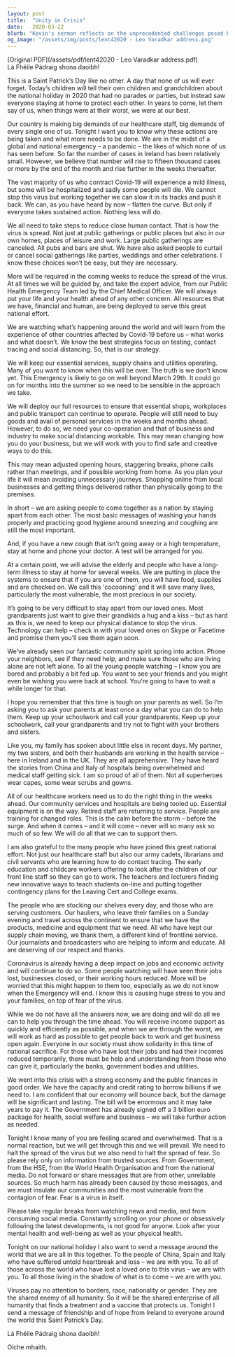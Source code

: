 ```yaml
---
layout: post
title:  "Unity in Crisis"
date:   2020-03-22
blurb: "Kevin's sermon reflects on the unprecedented challenges posed by the Covid-19 pandemic, emphasizing the importance of solidarity and community spirit. He urges everyone to practice social distancing, support healthcare workers, and maintain hope during this national emergency. The core message is about coming together by staying apart, and the power of collective action in the face of a global crisis."
og_image: "/assets/img/posts/lent42020 - Leo Varadkar address.png"
---
```

[Original PDF](/assets/pdf/lent42020 - Leo Varadkar address.pdf)    
Lá Fhéile Pádraig shona daoibh!

This is a Saint Patrick’s Day like no other. A day that none of us will ever forget. Today’s children will tell their own children and grandchildren about the national holiday in 2020 that had no parades or parties, but instead saw everyone staying at home to protect each other. In years to come, let them say of us, when things were at their worst, we were at our best.

Our country is making big demands of our healthcare staff, big demands of every single one of us. Tonight I want you to know why these actions are being taken and what more needs to be done. We are in the midst of a global and national emergency – a pandemic – the likes of which none of us has seen before. So far the number of cases in Ireland has been relatively small. However, we believe that number will rise to fifteen thousand cases or more by the end of the month and rise further in the weeks thereafter.

The vast majority of us who contract Covid-19 will experience a mild illness, but some will be hospitalized and sadly some people will die. We cannot stop this virus but working together we can slow it in its tracks and push it back. We can, as you have heard by now – flatten the curve. But only if everyone takes sustained action. Nothing less will do.

We all need to take steps to reduce close human contact. That is how the virus is spread. Not just at public gatherings or public places but also in our own homes, places of leisure and work. Large public gatherings are canceled. All pubs and bars are shut. We have also asked people to curtail or cancel social gatherings like parties, weddings and other celebrations. I know these choices won’t be easy, but they are necessary.

More will be required in the coming weeks to reduce the spread of the virus. At all times we will be guided by, and take the expert advice, from our Public Health Emergency Team led by the Chief Medical Officer. We will always put your life and your health ahead of any other concern. All resources that we have, financial and human, are being deployed to serve this great national effort.

We are watching what’s happening around the world and will learn from the experience of other countries affected by Covid-19 before us – what works and what doesn’t. We know the best strategies focus on testing, contact tracing and social distancing. So, that is our strategy.

We will keep our essential services, supply chains and utilities operating. Many of you want to know when this will be over. The truth is we don’t know yet. This Emergency is likely to go on well beyond March 29th. It could go on for months into the summer so we need to be sensible in the approach we take.

We will deploy our full resources to ensure that essential shops, workplaces and public transport can continue to operate. People will still need to buy goods and avail of personal services in the weeks and months ahead. However, to do so, we need your co-operation and that of business and industry to make social distancing workable. This may mean changing how you do your business, but we will work with you to find safe and creative ways to do this.

This may mean adjusted opening hours, staggering breaks, phone calls rather than meetings, and if possible working from home. As you plan your life it will mean avoiding unnecessary journeys. Shopping online from local businesses and getting things delivered rather than physically going to the premises.

In short – we are asking people to come together as a nation by staying apart from each other. The most basic messages of washing your hands properly and practicing good hygiene around sneezing and coughing are still the most important.

And, if you have a new cough that isn’t going away or a high temperature, stay at home and phone your doctor. A test will be arranged for you.

At a certain point, we will advise the elderly and people who have a long-term illness to stay at home for several weeks. We are putting in place the systems to ensure that if you are one of them, you will have food, supplies and are checked on. We call this 'cocooning' and it will save many lives, particularly the most vulnerable, the most precious in our society.

It’s going to be very difficult to stay apart from our loved ones. Most grandparents just want to give their grandkids a hug and a kiss – but as hard as this is, we need to keep our physical distance to stop the virus. Technology can help – check in with your loved ones on Skype or Facetime and promise them you’ll see them again soon.

We’ve already seen our fantastic community spirit spring into action. Phone your neighbors, see if they need help, and make sure those who are living alone are not left alone. To all the young people watching – I know you are bored and probably a bit fed up. You want to see your friends and you might even be wishing you were back at school. You’re going to have to wait a while longer for that.

I hope you remember that this time is tough on your parents as well. So I’m asking you to ask your parents at least once a day what you can do to help them. Keep up your schoolwork and call your grandparents. Keep up your schoolwork, call your grandparents and try not to fight with your brothers and sisters.

Like you, my family has spoken about little else in recent days. My partner, my two sisters, and both their husbands are working in the health service – here in Ireland and in the UK. They are all apprehensive. They have heard the stories from China and Italy of hospitals being overwhelmed and medical staff getting sick. I am so proud of all of them. Not all superheroes wear capes, some wear scrubs and gowns.

All of our healthcare workers need us to do the right thing in the weeks ahead. Our community services and hospitals are being tooled up. Essential equipment is on the way. Retired staff are returning to service. People are training for changed roles. This is the calm before the storm – before the surge. And when it comes – and it will come – never will so many ask so much of so few. We will do all that we can to support them.

I am also grateful to the many people who have joined this great national effort. Not just our healthcare staff but also our army cadets, librarians and civil servants who are learning how to do contact tracing. The early education and childcare workers offering to look after the children of our front line staff so they can go to work. The teachers and lecturers finding new innovative ways to teach students on-line and putting together contingency plans for the Leaving Cert and College exams.

The people who are stocking our shelves every day, and those who are serving customers. Our hauliers, who leave their families on a Sunday evening and travel across the continent to ensure that we have the products, medicine and equipment that we need. All who have kept our supply chain moving, we thank them, a different kind of frontline service. Our journalists and broadcasters who are helping to inform and educate. All are deserving of our respect and thanks.

Coronavirus is already having a deep impact on jobs and economic activity and will continue to do so. Some people watching will have seen their jobs lost, businesses closed, or their working hours reduced. More will be worried that this might happen to them too, especially as we do not know when the Emergency will end. I know this is causing huge stress to you and your families, on top of fear of the virus.

While we do not have all the answers now, we are doing and will do all we can to help you through the time ahead. You will receive income support as quickly and efficiently as possible, and when we are through the worst, we will work as hard as possible to get people back to work and get business open again. Everyone in our society must show solidarity in this time of national sacrifice. For those who have lost their jobs and had their incomes reduced temporarily, there must be help and understanding from those who can give it, particularly the banks, government bodies and utilities.

We went into this crisis with a strong economy and the public finances in good order. We have the capacity and credit rating to borrow billions if we need to. I am confident that our economy will bounce back, but the damage will be significant and lasting. The bill will be enormous and it may take years to pay it. The Government has already signed off a 3 billion euro package for health, social welfare and business – we will take further action as needed.

Tonight I know many of you are feeling scared and overwhelmed. That is a normal reaction, but we will get through this and we will prevail. We need to halt the spread of the virus but we also need to halt the spread of fear. So please rely only on information from trusted sources. From Government, from the HSE, from the World Health Organisation and from the national media. Do not forward or share messages that are from other, unreliable sources. So much harm has already been caused by those messages, and we must insulate our communities and the most vulnerable from the contagion of fear. Fear is a virus in itself.

Please take regular breaks from watching news and media, and from consuming social media. Constantly scrolling on your phone or obsessively following the latest developments, is not good for anyone. Look after your mental health and well-being as well as your physical health.

Tonight on our national holiday I also want to send a message around the world that we are all in this together. To the people of China, Spain and Italy who have suffered untold heartbreak and loss – we are with you. To all of those across the world who have lost a loved one to this virus – we are with you. To all those living in the shadow of what is to come – we are with you.

Viruses pay no attention to borders, race, nationality or gender. They are the shared enemy of all humanity. So it will be the shared enterprise of all humanity that finds a treatment and a vaccine that protects us. Tonight I send a message of friendship and of hope from Ireland to everyone around the world this Saint Patrick’s Day.

Lá Fhéile Pádraig shona daoibh!

Oíche mhaith.
